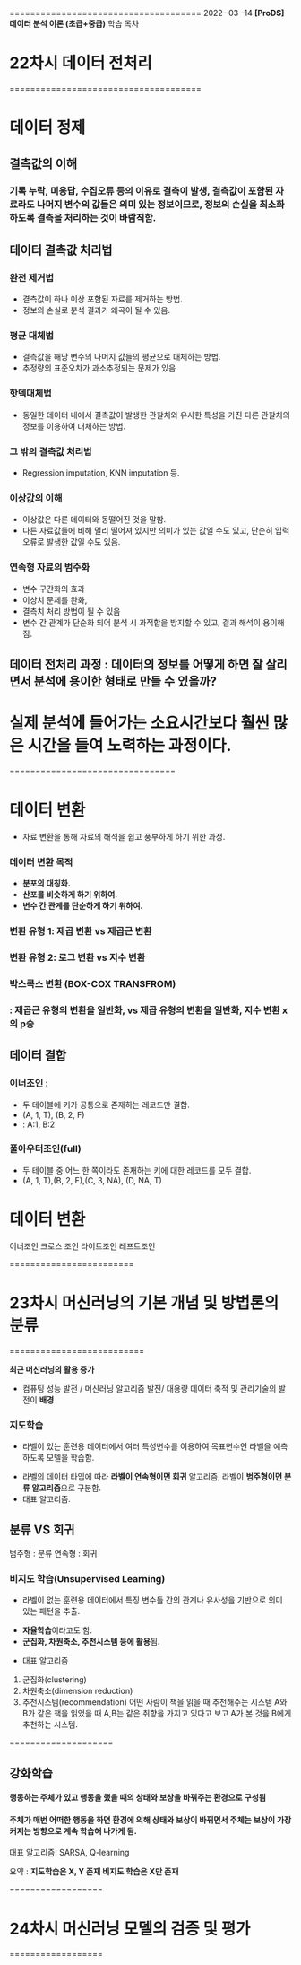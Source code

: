 =====================================
2022- 03 -14
**[ProDS] 데이터 분석 이론 (초급+중급)**
학습 목차
# 22차시 데이터 전처리 
=====================================

# 데이터 정제 

## 결측값의 이해 
### 기록 누락, 미응답, 수집오류 등의 이유로 결측이 발생, 결측값이 포함된 자료라도 나머지 변수의 값들은 의미 있는 정보이므로, 정보의 손실을 최소화하도록 결측을 처리하는 것이 바람직함. 


## 데이터 결측값 처리법

### 완전 제거법 
- 결측값이 하나 이상 포함된 자료를 제거하는 방법. 
- 정보의 손실로 분석 결과가 왜곡이 될 수 있음.

### 평균 대체법
- 결측값을 해당 변수의 나머지 값들의 평균으로 대체하는 방법.
- 추정량의 표준오차가 과소추정되는 문제가 있음 


### 핫덱대체법 
- 동일한 데이터 내에서 결측값이 발생한 관찰치와 유사한 특성을 가진 다른 관찰치의 정보를 이용하여 대체하는 방법.

### 그 밖의 결측값 처리법
- Regression imputation, KNN imputation 등. 

### 이상값의 이해 
- 이상값은 다른 데이터와 동떨어진 것을 말함. 
- 다른 자료값들에 비해 멀리 떨어져 있지만 의미가 있는 값일 수도 있고, 단순히 입력 오류로 발생한 값일 수도 있음.

###  연속형 자료의 범주화
- 변수 구간화의 효과
- 이상치 문제를 완화, 
- 결측치 처리 방법이 될 수 있음
- 변수 간 관계가 단순화 되어 분석 시 과적합을 방지할 수 있고, 결과 해석이 용이해짐.

## 데이터 전처리 과정 : 데이터의 정보를 어떻게 하면 잘 살리면서 분석에 용이한 형태로 만들 수 있을까? 
# 실제 분석에 들어가는 소요시간보다 훨씬 많은 시간을 들여 노력하는 과정이다. 

================================


# 데이터 변환 
- 자료 변환을 통해 자료의 해석을 쉽고 풍부하게 하기 위한 과정.

### 데이터 변환 목적 
- **분포의 대칭화.**
- **산포를 비슷하게 하기 위하여.**
- **변수 간 관계를 단순하게 하기 위하여.**

### 변환 유형 1: 제곱 변환 vs 제곱근 변환
### 변환 유형 2: 로그 변환 vs 지수 변환
### 박스콕스 변환 (BOX-COX TRANSFROM)
### : 제곱근 유형의 변환을 일반화, vs 제곱 유형의 변환을 일반화, 지수 변환 x의 p승 


## 데이터 결합
### 이너조인 :
- 두 테이블에 키가 공통으로 존재하는 레코드만 결합.
- (A, 1, T), (B, 2, F)
- : A:1, B:2
### 풀아우터조인(full)
- 두 테이블 중 어느 한 쪽이라도 존재하는 키에 대한 레코드를 모두 결합.
- (A, 1, T),(B, 2, F),(C, 3, NA), (D, NA, T)


# 데이터 변환
이너조인
크로스 조인
라이트조인
레프트조인

========================
# 23차시 머신러닝의 기본 개념 및 방법론의 분류
==========================

**최근 머신러닝의 활용 증가**
- 컴퓨팅 성능 발전 / 머신러닝 알고리즘 발전/ 대용량 데이터 축적 및 관리기술의 발전이 **배경**

### 지도학습
* 라벨이 있는 훈련용 데이터에서 여러 특성변수를 이용하여 목표변수인 라벨을 예측하도록 모델을 학습함.
- 라벨의 데이터 타입에 따라 **라벨이 연속형이면 회귀** 알고리즘, 라벨이 **범주형이면 분류 알고리즘**으로 구분함.
- 대표 알고리즘. 
## 분류 VS 회귀
범주형 : 분류
연속형 : 회귀

### 비지도 학습(Unsupervised Learning)
* 라벨이 없는 훈련용 데이터에서 특징 변수들 간의 관계나 유사성을 기반으로 의미 있는 패턴을 추출.
- **자율학습**이라고도 함.
- **군집화, 차원축소, 추천시스템 등에 활용**됨.
* 대표 알고리즘 


1. 군집화(clustering)
2. 차원축소(dimension reduction)
3. 추천시스템(recommendation)
어떤 사람이 책을 읽을 때 추천해주는 시스템 
A와 B가 같은 책을 읽었을 때 A,B는 같은 취향을 가지고 있다고 보고 A가 본 것을 B에게 추천하는 시스템.

====================
## 강화학습
#### 행동하는 주체가 있고 행동을 했을 때의 상태와 보상을 바꿔주는 환경으로 구성됨 
#### 주체가 매번 어떠한 행동을 하면 환경에 의해 상태와 보상이 바뀌면서 주체는 보상이 가장 커지는 방향으로 계속 학습해 나가게 됨. 
대표 알고리즘: SARSA, Q-learning

요약 : **지도학습은 X, Y 존재 비지도 학습은 X만 존재**



==================
# 24차시 머신러닝 모델의 검증 및 평가
==================


